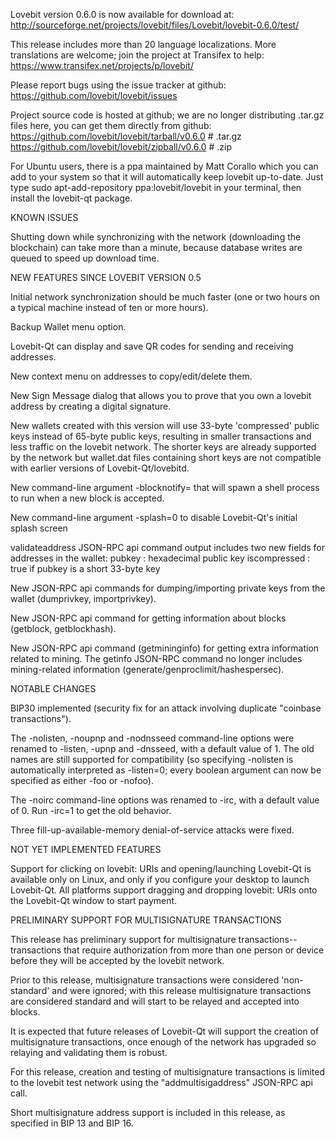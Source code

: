 Lovebit version 0.6.0 is now available for download at:
http://sourceforge.net/projects/lovebit/files/Lovebit/lovebit-0.6.0/test/

This release includes more than 20 language localizations.
More translations are welcome; join the
project at Transifex to help:
https://www.transifex.net/projects/p/lovebit/

Please report bugs using the issue tracker at github:
https://github.com/lovebit/lovebit/issues

Project source code is hosted at github; we are no longer
distributing .tar.gz files here, you can get them
directly from github:
https://github.com/lovebit/lovebit/tarball/v0.6.0  # .tar.gz
https://github.com/lovebit/lovebit/zipball/v0.6.0  # .zip

For Ubuntu users, there is a ppa maintained by Matt Corallo which
you can add to your system so that it will automatically keep
lovebit up-to-date.  Just type
sudo apt-add-repository ppa:lovebit/lovebit
in your terminal, then install the lovebit-qt package.


KNOWN ISSUES

Shutting down while synchronizing with the network
(downloading the blockchain) can take more than a minute,
because database writes are queued to speed up download
time.


NEW FEATURES SINCE LOVEBIT VERSION 0.5

Initial network synchronization should be much faster
(one or two hours on a typical machine instead of ten or more
hours).

Backup Wallet menu option.

Lovebit-Qt can display and save QR codes for sending
and receiving addresses.

New context menu on addresses to copy/edit/delete them.

New Sign Message dialog that allows you to prove that you
own a lovebit address by creating a digital
signature.

New wallets created with this version will
use 33-byte 'compressed' public keys instead of
65-byte public keys, resulting in smaller
transactions and less traffic on the lovebit
network. The shorter keys are already supported
by the network but wallet.dat files containing
short keys are not compatible with earlier
versions of Lovebit-Qt/lovebitd.

New command-line argument -blocknotify=<command>
that will spawn a shell process to run <command> 
when a new block is accepted.

New command-line argument -splash=0 to disable
Lovebit-Qt's initial splash screen

validateaddress JSON-RPC api command output includes
two new fields for addresses in the wallet:
pubkey : hexadecimal public key
iscompressed : true if pubkey is a short 33-byte key

New JSON-RPC api commands for dumping/importing
private keys from the wallet (dumprivkey, importprivkey).

New JSON-RPC api command for getting information about
blocks (getblock, getblockhash).

New JSON-RPC api command (getmininginfo) for getting
extra information related to mining. The getinfo
JSON-RPC command no longer includes mining-related
information (generate/genproclimit/hashespersec).



NOTABLE CHANGES

BIP30 implemented (security fix for an attack involving
duplicate "coinbase transactions").

The -nolisten, -noupnp and -nodnsseed command-line
options were renamed to -listen, -upnp and -dnsseed,
with a default value of 1. The old names are still
supported for compatibility (so specifying -nolisten
is automatically interpreted as -listen=0; every
boolean argument can now be specified as either
-foo or -nofoo).

The -noirc command-line options was renamed to
-irc, with a default value of 0. Run -irc=1 to
get the old behavior.

Three fill-up-available-memory denial-of-service
attacks were fixed.


NOT YET IMPLEMENTED FEATURES

Support for clicking on lovebit: URIs and
opening/launching Lovebit-Qt is available only on Linux,
and only if you configure your desktop to launch
Lovebit-Qt. All platforms support dragging and dropping
lovebit: URIs onto the Lovebit-Qt window to start
payment.


PRELIMINARY SUPPORT FOR MULTISIGNATURE TRANSACTIONS

This release has preliminary support for multisignature
transactions-- transactions that require authorization
from more than one person or device before they
will be accepted by the lovebit network.

Prior to this release, multisignature transactions
were considered 'non-standard' and were ignored;
with this release multisignature transactions are
considered standard and will start to be relayed
and accepted into blocks.

It is expected that future releases of Lovebit-Qt
will support the creation of multisignature transactions,
once enough of the network has upgraded so relaying
and validating them is robust.

For this release, creation and testing of multisignature
transactions is limited to the lovebit test network using
the "addmultisigaddress" JSON-RPC api call.

Short multisignature address support is included in this
release, as specified in BIP 13 and BIP 16.

